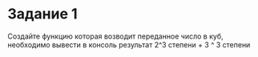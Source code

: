 # Задание 1
Создайте функцию которая возводит переданное число в куб, необходимо вывести в консоль результат 2^3 степени + 3 ^ 3 степени